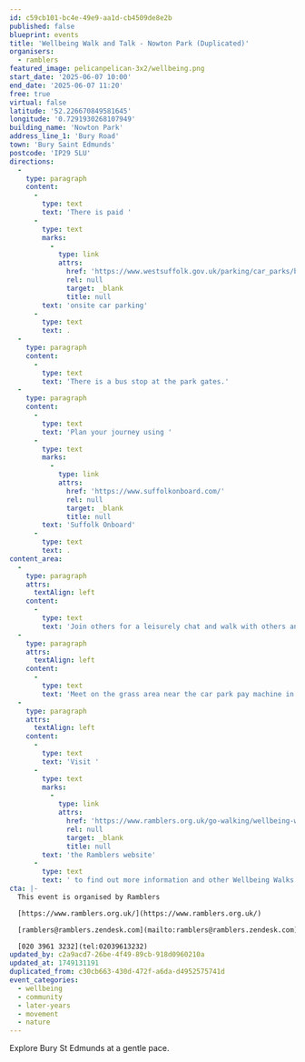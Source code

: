 ```yaml
---
id: c59cb101-bc4e-49e9-aa1d-cb4509de8e2b
published: false
blueprint: events
title: 'Wellbeing Walk and Talk - Nowton Park (Duplicated)'
organisers:
  - ramblers
featured_image: pelicanpelican-3x2/wellbeing.png
start_date: '2025-06-07 10:00'
end_date: '2025-06-07 11:20'
free: true
virtual: false
latitude: '52.226670849581645'
longitude: '0.7291930268107949'
building_name: 'Nowton Park'
address_line_1: 'Bury Road'
town: 'Bury Saint Edmunds'
postcode: 'IP29 5LU'
directions:
  -
    type: paragraph
    content:
      -
        type: text
        text: 'There is paid '
      -
        type: text
        marks:
          -
            type: link
            attrs:
              href: 'https://www.westsuffolk.gov.uk/parking/car_parks/bse_car_parks/nowton-park-car-park.cfm'
              rel: null
              target: _blank
              title: null
        text: 'onsite car parking'
      -
        type: text
        text: .
  -
    type: paragraph
    content:
      -
        type: text
        text: 'There is a bus stop at the park gates.'
  -
    type: paragraph
    content:
      -
        type: text
        text: 'Plan your journey using '
      -
        type: text
        marks:
          -
            type: link
            attrs:
              href: 'https://www.suffolkonboard.com/'
              rel: null
              target: _blank
              title: null
        text: 'Suffolk Onboard'
      -
        type: text
        text: .
content_area:
  -
    type: paragraph
    attrs:
      textAlign: left
    content:
      -
        type: text
        text: 'Join others for a leisurely chat and walk with others and Geoffrey around Nowton Park, with an opportunity to continue with cake and coffee after. '
  -
    type: paragraph
    attrs:
      textAlign: left
    content:
      -
        type: text
        text: 'Meet on the grass area near the car park pay machine in Nowton Park.'
  -
    type: paragraph
    attrs:
      textAlign: left
    content:
      -
        type: text
        text: 'Visit '
      -
        type: text
        marks:
          -
            type: link
            attrs:
              href: 'https://www.ramblers.org.uk/go-walking/wellbeing-walks-groups/ramblers-wellbeing-walks-suffolk'
              rel: null
              target: _blank
              title: null
        text: 'the Ramblers website'
      -
        type: text
        text: ' to find out more information and other Wellbeing Walks. '
cta: |-
  This event is organised by Ramblers

  [https://www.ramblers.org.uk/](https://www.ramblers.org.uk/) 

  [ramblers@ramblers.zendesk.com](mailto:ramblers@ramblers.zendesk.com)

  [020 3961 3232](tel:02039613232)
updated_by: c2a9acd7-26be-4f49-89cb-918d0960210a
updated_at: 1749131191
duplicated_from: c30cb663-430d-472f-a6da-d4952575741d
event_categories:
  - wellbeing
  - community
  - later-years
  - movement
  - nature
---
```

Explore Bury St Edmunds at a gentle pace.